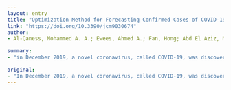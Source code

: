```yaml
---
layout: entry
title: "Optimization Method for Forecasting Confirmed Cases of COVID-19 in China"
link: "https://doi.org/10.3390/jcm9030674"
author:
- Al-Qaness, Mohammed A. A.; Ewees, Ahmed A.; Fan, Hong; Abd El Aziz, Mohamed

summary:
- "in December 2019, a novel coronavirus, called COVID-19, was discovered in Wuhan, China. The number of confirmed cases is increasing daily and reached 34,598 on 8 February 2020. In general, SSA is employed to improve FPA to avoid drawbacks. FPASSA-ANFIS model is evaluated using the World Health Organization (WHO) official data of the outbreak of the virus."

original:
- "In December 2019, a novel coronavirus, called COVID-19, was discovered in Wuhan, China, and has spread to different cities in China as well as to 24 other countries. The number of confirmed cases is increasing daily and reached 34,598 on 8 February 2020. In the current study, we present a new forecasting model to estimate and forecast the number of confirmed cases of COVID-19 in the upcoming ten days based on the previously confirmed cases recorded in China. The proposed model is an improved adaptive neuro-fuzzy inference system (ANFIS) using an enhanced flower pollination algorithm (FPA) by using the salp swarm algorithm (SSA). In general, SSA is employed to improve FPA to avoid its drawbacks (i.e., getting trapped at the local optima). The main idea of the proposed model, called FPASSA-ANFIS, is to improve the performance of ANFIS by determining the parameters of ANFIS using FPASSA. The FPASSA-ANFIS model is evaluated using the World Health Organization (WHO) official data of the outbreak of the COVID-19 to forecast the confirmed cases of the upcoming ten days. More so, the FPASSA-ANFIS model is compared to several existing models, and it showed better performance in terms of Mean Absolute Percentage Error (MAPE), Root Mean Squared Relative Error (RMSRE), Root Mean Squared Relative Error (RMSRE), coefficient of determination ( R 2 ), and computing time. Furthermore, we tested the proposed model using two different datasets of weekly influenza confirmed cases in two countries, namely the USA and China. The outcomes also showed good performances."
---
```


